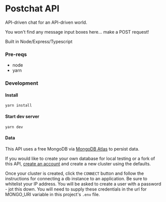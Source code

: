 # Postchat API

API-driven chat for an API-driven world.

You won't find any message input boxes here... make a POST request!

Built in Node/Express/Typescript

### Pre-reqs

- node
- yarn

### Development

#### Install

`yarn install`

#### Start dev server

`yarn dev`

#### Data

This API uses a free MongoDB via [MongoDB Atlas](https://www.mongodb.com/cloud/atlas) to persist data.

If you would like to create your own database for local testing or a fork of this API, [create an account](https://www.mongodb.com/cloud/atlas) and create a new cluster using the defaults.

Once your cluster is created, click the `CONNECT` button and follow the instructions for connecting a db instance to an application. Be sure to whitelist your IP address. You will be asked to create a user with a password - jot this down. You will need to supply these credentials in the url for MONGO_URI variable in this project's `.env` file.

